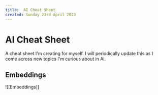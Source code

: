 ```yaml
---
title:  AI Cheat Sheet
created: Sunday 23rd April 2023
---
```


# AI Cheat Sheet

A cheat sheet I'm creating for myself. I will periodically update this as I come across new topics I'm curious about in AI. 

## Embeddings
![[Embeddings]]

